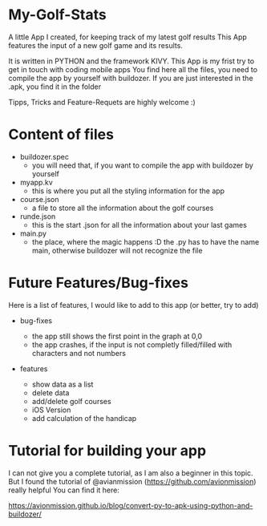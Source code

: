 # My-Golf-Stats
A little App I created, for keeping track of my latest golf results
This App features the input of a new golf game and its results. 

It is written in PYTHON and the framework KIVY. 
This App is my frist try to get in touch with coding mobile apps
You find here all the files, you need to compile the app by yourself with buildozer. 
If you are just interested in the .apk, you find it in the folder

Tipps, Tricks and Feature-Requets are highly welcome :)

# Content of files
- buildozer.spec
  - you will need that, if you want to compile the app with buildozer by yourself  
- myapp.kv
  - this is where you put all the styling information for the app
- course.json
  - a file to store all the information about the golf courses
- runde.json
  - this is the start .json for all the information about your last games
- main.py
  - the place, where the magic happens :D the .py has to have the name main, otherwise buildozer will not recognize the file

# Future Features/Bug-fixes
Here is a list of features, I would like to add to this app (or better, try to add)

- bug-fixes
  - the app still shows the first point in the graph at 0,0
  - the app crashes, if the input is not completly filled/filled with characters and not numbers

- features
  - show data as a list
  - delete data
  - add/delete golf courses
  - iOS Version
  - add calculation of the handicap

# Tutorial for building your app
I can not give you a complete tutorial, as I am also a beginner in this topic.
But I found the tutorial of @avianmission (https://github.com/avionmission) really helpful
You can find it here:

https://avionmission.github.io/blog/convert-py-to-apk-using-python-and-buildozer/

